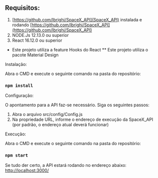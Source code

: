 ## Requisitos:

1) [https://github.com/lbrighi/SpaceX_API](SpaceX_API) instalada e rodando [https://github.com/lbrighi/SpaceX_API](https://github.com/lbrighi/SpaceX_API)
2) NODE.Js 12.13.0 ou superior
3) React 16.12.0 ou superior

* Este projeto utiliza a feature Hooks do React
** Este projeto utiliza o pacote Material Design


Instalação:

Abra o CMD e execute o seguinte comando na pasta do repositório:
### `npm install`



Configuração:

O apontamento para a API faz-se necessário. Siga os seguintes passos:

1) Abra o arquivo src/config/Config.js
2) Na propriedade URL, informe o endereço de execução da SpaceX_API (por padrão, o endereço atual deverá funcionar)



Execução:

Abra o CMD e execute o seguinte comando na pasta do repositório:
### `npm start`

Se tudo der certo, a API estará rodando no endereço abaixo:
[http://localhost:3000/](http://localhost:3000/)
